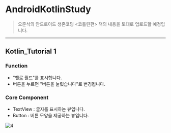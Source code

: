 # AndroidKotlinStudy

>오준석의 안드로이드 생존코딩 <코틀린편> 책의 내용을 토대로 업로드할 예정입니다.

------------
## Kotlin_Tutorial 1

### Function
- "헬로 월드"를 표시합니다.
- 버튼을 누르면 "버튼을 눌렀습니다"로 변경됩니다.

### Core Component
- TextView : 글자를 표시하는 뷰입니다.
- Button : 버튼 모양을 제공하는 뷰입니다.

![4](https://user-images.githubusercontent.com/43715399/57342970-43ddbf00-717c-11e9-91aa-f1d941e24232.gif)
